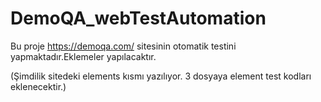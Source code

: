# DemoQA_webTestAutomation

Bu proje https://demoqa.com/ sitesinin otomatik testini yapmaktadır.Eklemeler yapılacaktır.

(Şimdilik sitedeki elements kısmı yazılıyor. 3 dosyaya element test kodları eklenecektir.)
